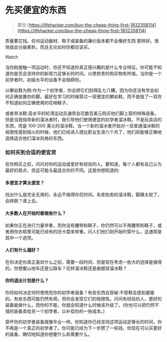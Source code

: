 # 先买便宜的东西

> 原文:[https://lifehacker.com/buy-the-cheap-thing-first-1832358114](https://lifehacker.com/buy-the-cheap-thing-first-1832358114)

质量要花钱。任何运动器材、鞋子或装备的廉价版本都不会像好东西 那样好。很快就会分崩离析。而且无论如何你都应该买。

Watch

当你刚接触一项运动时，你还不知道你真正感兴趣的是什么专业特征。你可能不知道你是否会坚持你的新努力足够长的时间，以使昂贵的购买物有所值。当你是一个初学者时，初级水平的设备不会阻碍你。

以攀岩鞋为例:作为一个初学者，你会把它们刮得乱七八糟，因为你还没有学会如何正确放置你的脚。最好在学习的时候穿过一双便宜的攀岩鞋，而不是毁了一双你不知道如何正确使用的花哨鞋子。

或者旱冰鞋:高水平的轮滑运动员通常会花数百美元购买他们脚上穿的特殊装备。但是当我指导新的溜冰者时，我引导他们使用便宜的初学者溜冰鞋。不是玩具店的东西，而是 100-200 美元的溜冰鞋。当一个新的溜冰者开始对一双普通溜冰鞋的局限性感到恼火的时候，他们已经进入德比职业生涯六个月了，他们将能够正确地选择适合他们溜冰风格的东西。

### 如何买到合适的便宜货

在你购买之前，问问对你的运动或爱好有经验的人。要知道，每个人都有自己认为最好的观点，但这可能与最适合你的不同。这是你想知道的:

#### **多便宜才算太便宜？**

找出什么是完全无用的，永远不值得你花时间。车库拍卖的溜冰鞋，脚踝太软了，会摔倒？递上去。

#### 大多数人在开始时都做些什么？

如果你正在进行力量举重，而你没有腰带和鞋子，你仍然可以不用腰带和鞋子，或者用你衣柜里可能已经有的旧卡盘来举重。问人们他们刚开始时穿什么，这通常是其中一个选项。

#### 人们有什么偏好？

在你决定你真正喜欢什么之前，需要一段时间，但是现在考虑一些大的选择是值得的。你想要山地车还是公路车？花样溜冰鞋还是曲棍球溜冰鞋？

#### 你的退出计划是什么？

你将如何决定何时使用完你的初学者装备？有些东西会穿破:不穿鞋会感到瘪瘪的。有些东西可能仍然有用，但你会发现它们的局限性。问问有经验的人，更好的装备能做什么，而你的不能，你就会知道什么时候该升级了。(你也可以把仍然不错的装备卖给另一个初学者，以补偿你的一些成本。)

穿坏你的初学者装备就像毕业一样。你知道你已经坚持这项运动足够长的时间，你不再是一个真正的初学者了。你可能已经为下一步攒了一些钱。你现在可以买更好的装备，确切地知道你想要什么和需要什么。